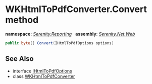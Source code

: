 # WKHtmlToPdfConverter.Convert method
**namespace:** *[Serenity.Reporting](../../README.md#serenity.reporting-namespace)*   **assembly**: *[Serenity.Net.Web](../../README.md)*

```csharp
public byte[] Convert(IHtmlToPdfOptions options)
```

## See Also

* interface [IHtmlToPdfOptions](../Serenity.Net.Services/../IHtmlToPdfOptions.md)
* class [WKHtmlToPdfConverter](../WKHtmlToPdfConverter.md)
